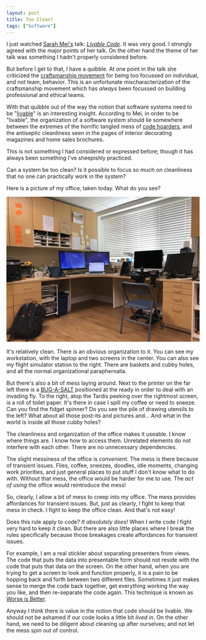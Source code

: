 ```yaml
---
layout: post
title: Too Clean?
tags: ["Software"]
---
```

I just watched [Sarah Mei's](https://twitter.com/sarahmei) talk: [_Livable Code_](https://www.youtube.com/watch?v=8_UoDmJi7U8).  It was very good.  I strongly agreed with the major points of her talk.  On the other hand the theme of her talk was something I hadn't properly considered before.

But before I get to that, I have a quibble.  At one point in the talk she criticized the [craftsmanship movement](http://manifesto.softwarecraftsmanship.org/) for being too focussed on individual, and not team, behavior.  This is an unfortunate mischaracterization of the craftsmanship movement which has _always_ been focussed on building professional and ethical teams.

With that quibble out of the way the notion that software systems need to be "[livable](https://twitter.com/livablecode)" is an interesting insight.  According to Mei, in order to be "livable", the organization of a software system should lie somewhere between the extremes of the horrific tangled mess of [code hoarders](https://blog.cleancoder.com/uncle-bob/2014/04/03/Code-Hoarders.html), and the antiseptic cleanliness seen in the pages of interior decorating magazines and home sales brochures. 

This is not something I had considered or expressed before; though it has always been something I've sheepishly practiced.  

Can a system be too clean?  Is it possible to focus so much on cleanliness that no one can practically work in the system? 

Here is a picture of my office, taken today.  What do you see?

<img src="/assets/myoffice.jpg"/>

It's relatively clean.  There is an obvious organization to it.  You can see my workstation, with the laptop and two screens in the center.  You can also see my flight simulator station to the right.  There are baskets and cubby holes, and all the normal organizational paraphernalia.  

But there's also a bit of mess laying around.  Next to the printer on the far left there is a [BUG-A-SALT](https://www.bugasalt.com/) positioned at the ready in order to deal with an invading fly.  To the right, atop the Tardis peeking over the rightmost screen, is a roll of toilet paper.  It's there in case I spill my coffee or need to sneeze.  Can you find the fidget spinner?  Do you see the pile of drawing utensils to the left?  What about all those post-its and pictures and...  And what in the world is inside all those cubby holes?

The cleanliness and organization of the office makes it useable.  I know where things are.  I know how to access them.  Unrelated elements do not interfere with each other.  There are no unnecessary dependencies.

The slight messiness of the office is _convenient_.  The mess is there because of transient issues.  Flies, coffee, sneezes, doodles, idle moments, changing work priorities, and just general places to put stuff I don't know what to do with.  Without that mess, the office would be harder for me to use.  The _act of using_ the office would reintroduce the mess!

So, clearly, I allow a bit of mess to creep into my office.  The mess provides affordances for transient issues.  But, just as clearly, I fight to keep that mess in check.  I fight to keep the office clean.  And that's not easy!  

Does this rule apply to code?  _It absolutely does!_  When I write code I fight very hard to keep it clean.  But there are also little places where I break the rules specifically because those breakages create affordances for transient issues. 

For example, I am a real stickler about separating presenters from views.  The code that puts the data into presentable form should not reside with the code that puts that data on the screen.  On the other hand, when you are trying to get a screen to look and function properly, it is a pain to be hopping back and forth between two different files.  Sometimes it just makes sense to merge the code back together, get everything working the way you like, and then re-separate the code again.  This technique is known as [Worse is Better](https://www.facebook.com/notes/kent-beck/when-worse-is-better-incrementally-escaping-local-maxima/498576730175196/).

Anyway I think there is value in the notion that code should be livable.  We should not be ashamed if our code looks a little bit _lived in_.  On the other hand, we need to be diligent about cleaning up after ourselves; and not let the mess spin out of control.  



